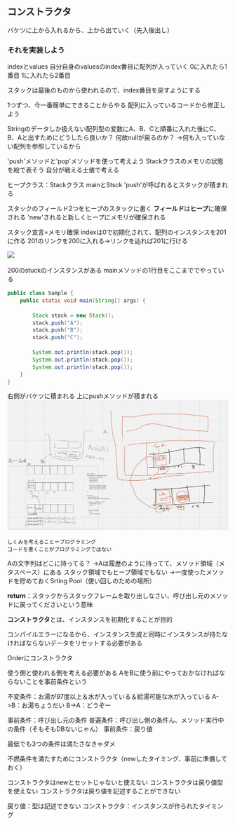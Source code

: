 ## コンストラクタ

バケツに上から入れるから、上から出ていく（先入後出し）

### それを実装しよう

indexとvalues
自分自身のvaluesのindex番目に配列が入っていく
0に入れたら1番目
1に入れたら2番目

スタックは最後のものから使われるので、index番目を戻すようにする

1つずつ、今一番簡単にできることからやる
配列に入っているコードから修正しよう

Stringのデータしか扱えない配列型の変数にA、B、Cと順番に入れた後にC、B、Aと出すためにどうしたら良いか？
何故nullが戻るのか？
->何も入っていない配列を参照しているから

'push'メソッドと'pop'メソッドを使って考えよう
Stackクラスのメモリの状態を絵で表そう
自分が戦える土俵で考える

ヒープクラス：Stackクラス
mainとStsck
'push'が呼ばれるとスタックが積まれる

スタックのフィールド2つをヒープのスタックに書く
**フィールド**は**ヒープ**に確保される
'new'されると新しくヒープにメモリが確保される

スタック宣言=メモリ確保
indexは0で初期化されて、配列のインスタンスを201に作る
201のリンクを200に入れる->リンクを辿れば201に行ける

![](/images/constructor1.jpeg)


200のstuckのインスタンスがある
mainメソッドの1行目をここまででやっている

```java
public class Sample {
    public static void main(String[] args) {

        Stack stack = new Stack();
        stack.push("A");
        stack.push("B");
        stack.push("C");

        System.out.println(stack.pop());
        System.out.println(stack.pop());
        System.out.println(stack.pop());
    }
}
```

右側がバケツに積まれる
上にpushメソッドが積まれる
![](images/constructor2.jpeg)

```
しくみを考えること＝プログラミング
コードを書くことがプログラミングではない
```

Aの文字列はどこに持ってる？
->Aは履歴のように持ってて、メソッド領域（メタスペース）にある
スタック領域でもヒープ領域でもない
->一度使ったメソッドを貯めておくSrting Pool（使い回しのための場所）

**return**：スタックからスタックフレームを取り出しなさい、呼び出し元のメソッドに戻ってくださいという意味

**コンストラクタ**とは、インスタンスを初期化することが目的

コンパイルエラーになるから、インスタンス生成と同時にインスタンスが持たなければならないデータをリセットする必要がある

Orderにコンストラクタ

使う側と使われる側を考える必要がある
AをBに使う前にやっておかなければならないことを事前条件という

不変条件：お湯が97度以上＆水が入っている＆給湯可能な水が入っている
A->B：お湯ちょうだい
B->A：どうぞー

事前条件：呼び出し元の条件
普遍条件：呼び出し側の条件ん、メソッド実行中の条件（そもそもDBないじゃん）
事前条件：戻り値

最低でも3つの条件は満たさなきゃダメ

不燃条件を満たすためにコンストラクタ（newしたタイミング、事前に準備しておく）

コンストラクタはnewとセットじゃないと使えない
コンストラクタは戻り値型を使えない
コンストラクタは戻り値を記述することができない

戻り値：型は記述できない
コンストラクタ：インスタンスが作られたタイミング
